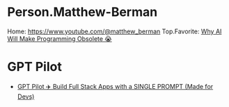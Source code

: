 # Person.Matthew-Berman
Home: https://www.youtube.com/@matthew_berman Top.Favorite: [Why AI Will Make Programming Obsolete 😭](https://youtu.be/ZV6Sz42l0hY)

# GPT Pilot
- [GPT Pilot ✈️ Build Full Stack Apps with a SINGLE PROMPT (Made for Devs)](https://youtu.be/iwLe6UWyaS4)
